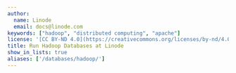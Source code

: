 ```yaml
---
author:
  name: Linode
  email: docs@linode.com
keywords: ["hadoop", "distributed computing", "apache"]
license: '[CC BY-ND 4.0](https://creativecommons.org/licenses/by-nd/4.0)'
title: Run Hadoop Databases at Linode
show_in_lists: true
aliases: ['/databases/hadoop/']
---
```


